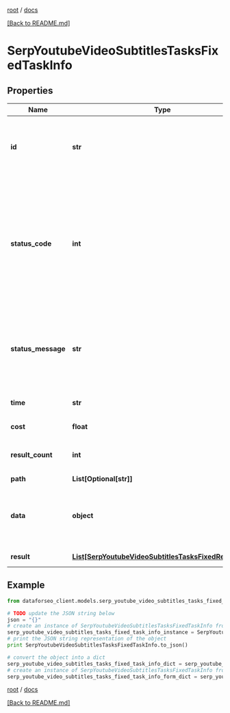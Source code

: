 [root](./../ "root") / [docs](./ "docs")

[[Back to README.md]](./../README.md "[Back to README.md]")

# SerpYoutubeVideoSubtitlesTasksFixedTaskInfo

## Properties

Name | Type | Description | Notes
------------ | ------------- | ------------- | -------------
**id** | **str** | task identifier unique task identifier in our system in the UUID format | [optional]
**status_code** | **int** | status code of the task generated by DataForSEO, can be within the following range: 10000-60000 you can find the full list of the response codes here | [optional]
**status_message** | **str** | informational message of the task you can find the full list of general informational messages here | [optional]
**time** | **str** | execution time, seconds | [optional]
**cost** | **float** | total tasks cost, USD | [optional]
**result_count** | **int** | number of elements in the result array | [optional]
**path** | **List[Optional[str]]** | URL path | [optional]
**data** | **object** | contains the same parameters that you specified in the POST request | [optional]
**result** | [**List[SerpYoutubeVideoSubtitlesTasksFixedResultInfo]**](SerpYoutubeVideoSubtitlesTasksFixedResultInfo.md) | array of results | [optional]

## Example

```python
from dataforseo_client.models.serp_youtube_video_subtitles_tasks_fixed_task_info import SerpYoutubeVideoSubtitlesTasksFixedTaskInfo

# TODO update the JSON string below
json = "{}"
# create an instance of SerpYoutubeVideoSubtitlesTasksFixedTaskInfo from a JSON string
serp_youtube_video_subtitles_tasks_fixed_task_info_instance = SerpYoutubeVideoSubtitlesTasksFixedTaskInfo.from_json(json)
# print the JSON string representation of the object
print SerpYoutubeVideoSubtitlesTasksFixedTaskInfo.to_json()

# convert the object into a dict
serp_youtube_video_subtitles_tasks_fixed_task_info_dict = serp_youtube_video_subtitles_tasks_fixed_task_info_instance.to_dict()
# create an instance of SerpYoutubeVideoSubtitlesTasksFixedTaskInfo from a dict
serp_youtube_video_subtitles_tasks_fixed_task_info_form_dict = serp_youtube_video_subtitles_tasks_fixed_task_info.from_dict(serp_youtube_video_subtitles_tasks_fixed_task_info_dict)
```

  

[root](./../ "root") / [docs](./ "docs")

[[Back to README.md]](./../README.md "[Back to README.md]")